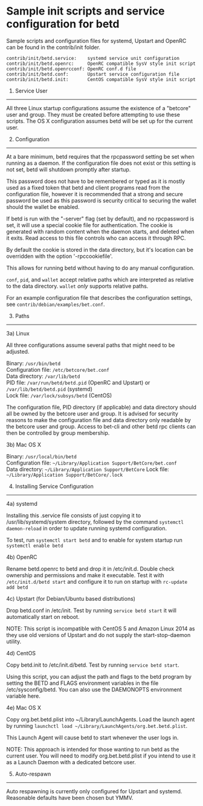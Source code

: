 Sample init scripts and service configuration for betd
==========================================================

Sample scripts and configuration files for systemd, Upstart and OpenRC
can be found in the contrib/init folder.

    contrib/init/betd.service:    systemd service unit configuration
    contrib/init/betd.openrc:     OpenRC compatible SysV style init script
    contrib/init/betd.openrcconf: OpenRC conf.d file
    contrib/init/betd.conf:       Upstart service configuration file
    contrib/init/betd.init:       CentOS compatible SysV style init script

1. Service User
---------------------------------

All three Linux startup configurations assume the existence of a "betcore" user
and group.  They must be created before attempting to use these scripts.
The OS X configuration assumes betd will be set up for the current user.

2. Configuration
---------------------------------

At a bare minimum, betd requires that the rpcpassword setting be set
when running as a daemon.  If the configuration file does not exist or this
setting is not set, betd will shutdown promptly after startup.

This password does not have to be remembered or typed as it is mostly used
as a fixed token that betd and client programs read from the configuration
file, however it is recommended that a strong and secure password be used
as this password is security critical to securing the wallet should the
wallet be enabled.

If betd is run with the "-server" flag (set by default), and no rpcpassword is set,
it will use a special cookie file for authentication. The cookie is generated with random
content when the daemon starts, and deleted when it exits. Read access to this file
controls who can access it through RPC.

By default the cookie is stored in the data directory, but it's location can be overridden
with the option '-rpccookiefile'.

This allows for running betd without having to do any manual configuration.

`conf`, `pid`, and `wallet` accept relative paths which are interpreted as
relative to the data directory. `wallet` *only* supports relative paths.

For an example configuration file that describes the configuration settings,
see `contrib/debian/examples/bet.conf`.

3. Paths
---------------------------------

3a) Linux

All three configurations assume several paths that might need to be adjusted.

Binary:              `/usr/bin/betd`  
Configuration file:  `/etc/betcore/bet.conf`  
Data directory:      `/var/lib/betd`  
PID file:            `/var/run/betd/betd.pid` (OpenRC and Upstart) or `/var/lib/betd/betd.pid` (systemd)  
Lock file:           `/var/lock/subsys/betd` (CentOS)  

The configuration file, PID directory (if applicable) and data directory
should all be owned by the betcore user and group.  It is advised for security
reasons to make the configuration file and data directory only readable by the
betcore user and group.  Access to bet-cli and other betd rpc clients
can then be controlled by group membership.

3b) Mac OS X

Binary:              `/usr/local/bin/betd`  
Configuration file:  `~/Library/Application Support/BetCore/bet.conf`  
Data directory:      `~/Library/Application Support/BetCore`
Lock file:           `~/Library/Application Support/BetCore/.lock`

4. Installing Service Configuration
-----------------------------------

4a) systemd

Installing this .service file consists of just copying it to
/usr/lib/systemd/system directory, followed by the command
`systemctl daemon-reload` in order to update running systemd configuration.

To test, run `systemctl start betd` and to enable for system startup run
`systemctl enable betd`

4b) OpenRC

Rename betd.openrc to betd and drop it in /etc/init.d.  Double
check ownership and permissions and make it executable.  Test it with
`/etc/init.d/betd start` and configure it to run on startup with
`rc-update add betd`

4c) Upstart (for Debian/Ubuntu based distributions)

Drop betd.conf in /etc/init.  Test by running `service betd start`
it will automatically start on reboot.

NOTE: This script is incompatible with CentOS 5 and Amazon Linux 2014 as they
use old versions of Upstart and do not supply the start-stop-daemon utility.

4d) CentOS

Copy betd.init to /etc/init.d/betd. Test by running `service betd start`.

Using this script, you can adjust the path and flags to the betd program by
setting the BETD and FLAGS environment variables in the file
/etc/sysconfig/betd. You can also use the DAEMONOPTS environment variable here.

4e) Mac OS X

Copy org.bet.betd.plist into ~/Library/LaunchAgents. Load the launch agent by
running `launchctl load ~/Library/LaunchAgents/org.bet.betd.plist`.

This Launch Agent will cause betd to start whenever the user logs in.

NOTE: This approach is intended for those wanting to run betd as the current user.
You will need to modify org.bet.betd.plist if you intend to use it as a
Launch Daemon with a dedicated betcore user.

5. Auto-respawn
-----------------------------------

Auto respawning is currently only configured for Upstart and systemd.
Reasonable defaults have been chosen but YMMV.
